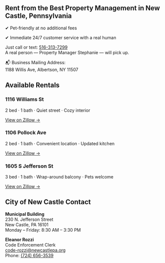 <section class="cta-section">
  <h2>Rent from the Best Property Management in New Castle, Pennsylvania</h2>
  <p class="highlight">✔ Pet-friendly at no additional fees</p>
  <p class="highlight">✔ Immediate 24/7 customer service with a real human</p>
  <p class="call-now">
    Just call or text: <a href="tel:5163137299">516-313-7299</a><br>
    A real person — Property Manager Stephanie — will pick up.
  </p>
  <p class="address">
    📬 Business Mailing Address:<br>
    1188 Willis Ave, Albertson, NY 11507
  </p>
</section>
<section class="property-listings">
  <h2>Available Rentals</h2>

  <div class="property-card">
    <h3>1116 Williams St</h3>
    <p>2 bed · 1 bath · Quiet street · Cozy interior</p>
    <a href="https://www.zillow.com/homedetails/1116-Williams-St-New-Castle-PA-16101/93629971_zpid/?utm_campaign=iosappmessage&utm_medium=referral&utm_source=txtshare" target="_blank">
      View on Zillow →
    </a>
  </div>

  <div class="property-card">
    <h3>1106 Pollock Ave</h3>
    <p>2 bed · 1 bath · Convenient location · Updated kitchen</p>
    <a href="https://www.zillow.com/homedetails/1106-Pollock-Ave-New-Castle-PA-16101/93630713_zpid/?utm_campaign=iosappmessage&utm_medium=referral&utm_source=txtshare" target="_blank">
      View on Zillow →
    </a>
  </div>

  <div class="property-card">
    <h3>1605 S Jefferson St</h3>
    <p>3 bed · 1 bath · Wrap-around balcony · Pets welcome</p>
    <a href="https://www.zillow.com/homedetails/1605-S-Jefferson-St-New-Castle-PA-16102/107327067_zpid/?utm_campaign=iosappmessage&utm_medium=referral&utm_source=txtshare" target="_blank">
      View on Zillow →
    </a>
  </div>

</section>
<!-- Your existing site content -->

<section>
  <h2>City of New Castle Contact</h2>
  <p><strong>Municipal Building</strong><br>
  230 N. Jefferson Street<br>
  New Castle, PA 16101<br>
  Monday – Friday: 8:30 AM – 3:30 PM</p>

  <p><strong>Eleanor Rozzi</strong><br>
  Code Enforcement Clerk<br>
  <a href="mailto:code-rozzi@newcastlepa.org">code-rozzi@newcastlepa.org</a><br>
  Phone: <a href="tel:+17246563539">(724) 656-3539</a></p>
</section>

</body>

